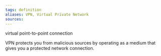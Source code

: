 ```yaml
---
tags: definition
aliases: VPN, Virtual Private Network
sources: 
---
```


virtual point-to-point connection

VPN protects you from malicious sources by operating as a medium that gives you a protected network connection. 